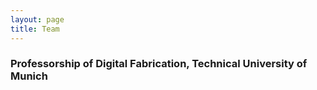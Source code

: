 ```yaml
---
layout: page
title: Team
---
```

### Professorship of Digital Fabrication, Technical University of Munich
<!-- 
#### Julia Fleckenstein
<img src="{{site.baseurl}}images/team-jf.jpg" alt="Julia Fleckenstein" style="width:200px" class="drop-corners">

#### Kathrin Dörfler
<img src="{{site.baseurl}}images/team-kd.png" alt="Kathrin Dörfler" style="width:200px" class="drop-corners">
Kathrin Dörfler is an architect, researcher, and educator in computational design and robotic fabrication. Kathrin’s doctoral thesis was carried out at Gramazio Kohler Research, ETH Zurich, as part of the National Centre of Competence in Research Digital Fabrication (NCCR DFAB). In July 2019, Kathrin joined the School of Engineering at the Technical University of Munich as a Tenure Track Professor to set up a research group for [Digital Fabrication](https://www.arc.ed.tum.de/df/news/) (Augmented Fabrication Lab) at the Department of Architecture. The research interests of her group are focused on collaborative fabrication processes, on-site robotics, and fabrication-aware design.

### Leipfinger Bader Ziegelwerke


### Climateflux

#### Daniele Santucci
<img src="{{site.baseurl}}images/team-ds.png" alt="Daniele Santucci" style="width:200px" class="drop-corners">

#### Ata Chokhachian
<img src="{{site.baseurl}}images/team-ac.png" alt="Ata Chokhachian" style="width:200px" class="drop-corners">

### studio molter

#### Philipp Molter
<img src="{{site.baseurl}}images/team-pm.png" alt="Philipp Molter" style="width:200px" class="drop-corners"> -->

